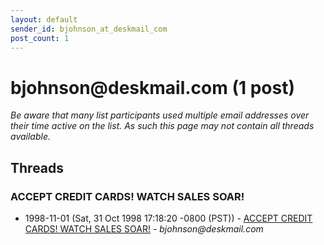 ```yaml
---
layout: default
sender_id: bjohnson_at_deskmail_com
post_count: 1
---
```


# bjohnson<span>@</span>deskmail.com (1 post)

_Be aware that many list participants used multiple email addresses over their time active on the list. As such this page may not contain all threads available._

## Threads

### ACCEPT CREDIT CARDS! WATCH SALES SOAR!
+ 1998-11-01 (Sat, 31 Oct 1998 17:18:20 -0800 (PST)) - [ACCEPT CREDIT CARDS! WATCH SALES SOAR!](/archive/1998/11/d13bd01dcbd8b866b9a246f078bcfa8326103e181d9d8239364ccc4ec903c589) - _bjohnson@deskmail.com_

